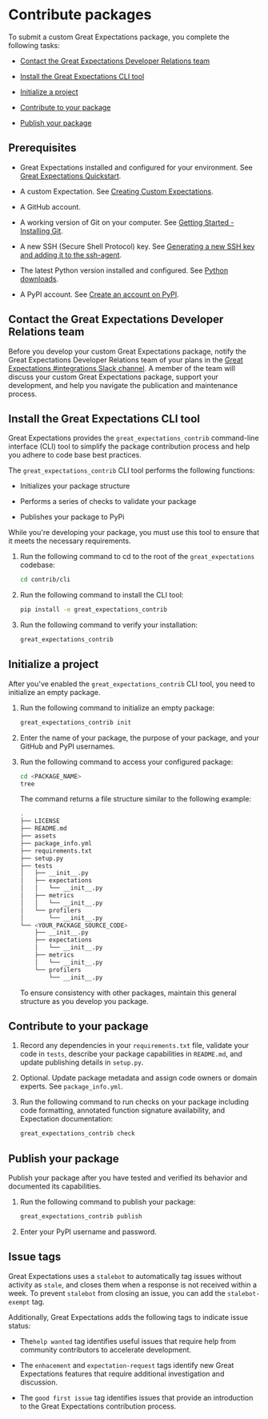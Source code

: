# Contribute packages

To submit a custom Great Expectations package, you complete the following tasks:

- [Contact the Great Expectations Developer Relations team](#contact-the-great-expectations-developer-relations-team)

- [Install the Great Expectations CLI tool](#install-the-great-expectations-cli-tool)

- [Initialize a project](#initialize-a-project)

- [Contribute to your package](#contribute-to-your-package)

- [Publish your package](#publish-your-package)

## Prerequisites

- Great Expectations installed and configured for your environment. See [Great Expectations Quickstart](https://docs.greatexpectations.io/docs/tutorials/quickstart/).

- A custom Expectation. See [Creating Custom Expectations](https://docs.greatexpectations.io/docs/guides/expectations/creating_custom_expectations/overview/).

- A GitHub account.

- A working version of Git on your computer. See [Getting Started - Installing Git](https://git-scm.com/book/en/v2/Getting-Started-Installing-Git).

- A new SSH (Secure Shell Protocol) key. See [Generating a new SSH key and adding it to the ssh-agent](https://help.github.com/en/github/authenticating-to-github/generating-a-new-ssh-key-and-adding-it-to-the-ssh-agent).

- The latest Python version installed and configured. See [Python downloads](https://www.python.org/downloads/).

- A PyPI account. See [Create an account on PyPI](https://pypi.org/account/register/).

## Contact the Great Expectations Developer Relations team

Before you develop your custom Great Expectations package, notify the Great Expectations Developer Relations team of your plans in the [Great Expectations #integrations Slack channel](https://greatexpectationstalk.slack.com/archives/C037YCYNF1Q). A member of the team will discuss your custom Great Expectations package, support your development, and help you navigate the publication and maintenance process.

## Install the Great Expectations CLI tool

Great Expectations provides the `great_expectations_contrib` command-line interface (CLI) tool to simplify the package contribution process and help you adhere to code base best practices. 

The `great_expectations_contrib` CLI tool performs the following functions:

- Initializes your package structure

- Performs a series of checks to validate your package

- Publishes your package to PyPi

While you're developing your package, you must use this tool to ensure that it meets the necessary requirements.

1. Run the following command to cd to the root of the `great_expectations` codebase:

    ```bash
    cd contrib/cli
    ```

2. Run the following command to install the CLI tool:

    ```bash
    pip install -e great_expectations_contrib
    ```

3. Run the following command to verify your installation:

    ```bash
    great_expectations_contrib
    ```

## Initialize a project

After you've enabled the `great_expectations_contrib` CLI tool, you need to initialize an empty package. 

1. Run the following command to initialize an empty package:

    ```bash
    great_expectations_contrib init
    ```

2. Enter the name of your package, the purpose of your package, and your GitHub and PyPI usernames.

3. Run the following command to access your configured package:

    ```bash
    cd <PACKAGE_NAME>
    tree
    ```
    The command returns a file structure similar to the following example:

    ```bash
    .
    ├── LICENSE
    ├── README.md
    ├── assets
    ├── package_info.yml
    ├── requirements.txt
    ├── setup.py
    ├── tests
    │   ├── __init__.py
    │   ├── expectations
    │   │   └── __init__.py
    │   ├── metrics
    │   │   └── __init__.py
    │   └── profilers
    │       └── __init__.py
    └── <YOUR_PACKAGE_SOURCE_CODE>
        ├── __init__.py
        ├── expectations
        │   └── __init__.py
        ├── metrics
        │   └── __init__.py
        └── profilers
            └── __init__.py
    ```
    To ensure consistency with other packages, maintain this general structure as you develop you package.

## Contribute to your package

1. Record any dependencies in your `requirements.txt` file, validate your code
in `tests`, describe your package capabilities in `README.md`, and update publishing details in `setup.py`.

2. Optional. Update package metadata and assign code owners or domain experts. See
`package_info.yml`.

3. Run the following command to run checks on your package including code formatting, annotated function signature availability, and Expectation documentation:

    ```bash
    great_expectations_contrib check
    ```

## Publish your package

Publish your package after you have tested and verified its behavior and documented its capabilities.

1. Run the following command to publish your package:

    ```bash
    great_expectations_contrib publish
    ```
2. Enter your PyPI username and password.

## Issue tags

Great Expectations uses a `stalebot` to automatically tag issues without activity as `stale`, and closes them when a response is not received within a week. To prevent `stalebot` from closing an issue, you can add the `stalebot-exempt` tag.

Additionally, Great Expectations adds the following tags to indicate issue status:

- The`help wanted` tag identifies useful issues that require help from community contributors to accelerate development.

- The `enhacement` and `expectation-request` tags identify new Great Expectations features that require additional investigation and discussion. 

- The `good first issue` tag identifies issues that provide an introduction to the Great Expectations contribution process.
